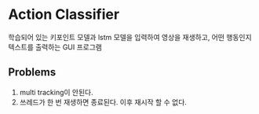 # Action Classifier
학습되어 있는 키포인트 모델과 lstm 모델을 입력하여 영상을 재생하고, 어떤 행동인지 텍스트를 출력하는 GUI 프로그램

## Problems
1. multi tracking이 안된다.
2. 쓰레드가 한 번 재생하면 종료된다. 이후 재시작 할 수 없다.
